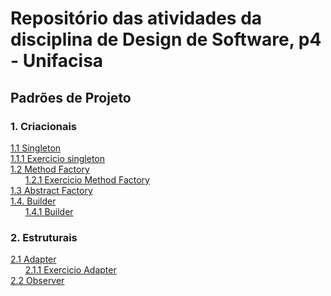 # Repositório das atividades da disciplina de Design de Software, p4 - Unifacisa  
  
## Padrões de Projeto <br />    
  
### 1. Criacionais  <br />  
[1.1 Singleton](singleton)  
[1.1.1 Exercicio singleton](singleton)   
[1.2 Method Factory](methodFactory/01.md)   
&nbsp;&nbsp;&nbsp;&nbsp;&nbsp;&nbsp;[1.2.1 Exercicio Method Factory](map-factory-method)  
[1.3 Abstract Factory](map-abstract-factory)   
[1.4. Builder](builder)  
&nbsp;&nbsp;&nbsp;&nbsp;&nbsp;&nbsp;[1.4.1 Builder](builder-pattern)   

### 2. Estruturais <br />
[2.1 Adapter](backend-adapter)  
&nbsp;&nbsp;&nbsp;&nbsp;&nbsp;&nbsp;[2.1.1 Exercicio Adapter](adapter-project)   
[2.2 Observer](padrao-observer)
